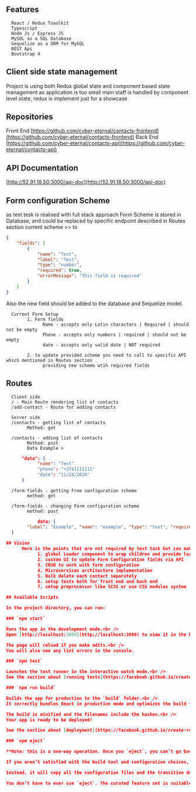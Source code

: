 
## Features
      React / Redux Tooolkit
      Typescript
      Node Js / Express JS
      MySQL as a SQL Database
      Sequelize as a ORM for MySQL
      REST Api
      Bootstrap 4

## Client side state management

Project is using both Redux global state and component based state management
as application is too small main staff is handled by component level state, 
redux is implement just for a showcase

## Repositories
Front End [https://github.com/cyber-eternal/contacts-frontend](https://github.com/cyber-eternal/contacts-frontend)
Back End [https://github.com/cyber-eternal/contacts-api](https://github.com/cyber-eternal/contacts-api)

## API Documentation

[http://52.91.18.50:3000/api-doc](http://52.91.18.50:3000/api-doc)

## Form configuration Scheme

as test tesk is realised with full stack approach
Form Scheme is stored in Database, and could ba replaced by specific endpoint described in Routes section
current scheme >>
to
```json
{
    "fields": [
        {
            "name": "Test",
            "label": "Test",
            "type": "number",
            "required": true,
            "errorMessage": "This field is required"
        }
    ]
}
```

Also the new field should be added to the database and Sequelize model.

      Current Form Setup
            1. Form fields
                  Name - accepts only Latin characters | Required | should not be empty
                  Phone - accepts only numbers | required | should not be empty
                  date - accepts only valid date | NOT required 

            2. to update provided scheme you need to call to specific API which mentioned in Routes section 
                  providing new scheme wtih required fields

## Routes

      Client side
      / - Main Route rendering list of contacts
      /add-contact - Route for adding contacts

      Server side
      /contacts - getting list of contacts
            Method: get

      /contacts - adding list of contacts
            Method: post
            Data Example >
```json
      "data": {
            "name": "Test"
            "phone": "+3741111111"
            "date": "11/24/2020"
      }
```
      /form-fields - getting From configuration scheme
            method: get

      /form-fields - changing Form configuration scheme
            method: post
```json            
            data: {
        "label": "Example", "name": "example", "type": "text", "required": false, "errorMessage": "Not valid"
  }
  
## Vision
      Here is the points that are not required by test task but can make application better
            1. global Loader component to wrap children and provide loading state
            2. custom UI to update Form Configuration fields via API
            3. CRUD to work with form configuration
            4. Microservices architecture implementation
            5. Bulk delete each contact separately
            6. setup tests both for front end and back end
            7. setup preprocessor like SCSS or use CSS modules system

## Available Scripts

In the project directory, you can run:

### `npm start`

Runs the app in the development mode.<br />
Open [http://localhost:3000](http://localhost:3000) to view it in the browser.

The page will reload if you make edits.<br />
You will also see any lint errors in the console.

### `npm test`

Launches the test runner in the interactive watch mode.<br />
See the section about [running tests](https://facebook.github.io/create-react-app/docs/running-tests) for more information.

### `npm run build`

Builds the app for production to the `build` folder.<br />
It correctly bundles React in production mode and optimizes the build for the best performance.

The build is minified and the filenames include the hashes.<br />
Your app is ready to be deployed!

See the section about [deployment](https://facebook.github.io/create-react-app/docs/deployment) for more information.

### `npm eject`

**Note: this is a one-way operation. Once you `eject`, you can’t go back!**

If you aren’t satisfied with the build tool and configuration choices, you can `eject` at any time. This command will remove the single build dependency from your project.

Instead, it will copy all the configuration files and the transitive dependencies (webpack, Babel, ESLint, etc) right into your project so you have full control over them. All of the commands except `eject` will still work, but they will point to the copied scripts so you can tweak them. At this point you’re on your own.

You don’t have to ever use `eject`. The curated feature set is suitable for small and middle deployments, and you shouldn’t feel obligated to use this feature. However we understand that this tool wouldn’t be useful if you couldn’t customize it when you are ready for it.
